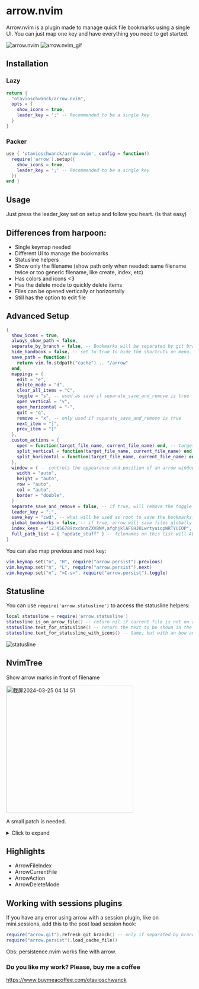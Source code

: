 # arrow.nvim

Arrow.nvim is a plugin made to manage quick file bookmarks using a single UI. You can just map one
key and have everything you need to get started.

![arrow.nvim](https://i.imgur.com/mPdSC5s.png)
![arrow.nvim_gif](https://i.imgur.com/LcvG406.gif)

## Installation

### Lazy

```lua
return {
  "otavioschwanck/arrow.nvim",
  opts = {
    show_icons = true,
    leader_key = ';' -- Recommended to be a single key
  }
}
```

### Packer

```lua
use { 'otavioschwanck/arrow.nvim', config = function()
  require('arrow').setup({
    show_icons = true,
    leader_key = ';' -- Recommended to be a single key
  })
end }
```

## Usage

Just press the leader_key set on setup and follow you heart. (Is that easy)

## Differences from harpoon:

- Single keymap needed
- Different UI to manage the bookmarks
- Statusline helpers
- Show only the filename (show path only when needed: same filename twice or too generic filename, like create, index, etc)
- Has colors and icons <3
- Has the delete mode to quickly delete items
- Files can be opened vertically or horizontally
- Still has the option to edit file

## Advanced Setup

```lua
{
  show_icons = true,
  always_show_path = false,
  separate_by_branch = false, -- Bookmarks will be separated by git branch
  hide_handbook = false, -- set to true to hide the shortcuts on menu.
  save_path = function()
    return vim.fn.stdpath("cache") .. "/arrow"
  end,
  mappings = {
    edit = "e",
    delete_mode = "d",
    clear_all_items = "C",
    toggle = "s", -- used as save if separate_save_and_remove is true
    open_vertical = "v",
    open_horizontal = "-",
    quit = "q",
    remove = "x", -- only used if separate_save_and_remove is true
    next_item = "]",
    prev_item = "["
  },
  custom_actions = {
    open = function(target_file_name, current_file_name) end, -- target_file_name = file selected to be open, current_file_name = filename from where this was called
    split_vertical = function(target_file_name, current_file_name) end,
    split_horizontal = function(target_file_name, current_file_name) end,
  },
  window = { -- controls the appearance and position of an arrow window (see nvim_open_win() for all options)
    width = "auto",
    height = "auto",
    row = "auto",
    col = "auto",
    border = "double",
  }
  separate_save_and_remove = false, -- if true, will remove the toggle and create the save/remove keymaps.
  leader_key = ";",
  save_key = "cwd", -- what will be used as root to save the bookmarks. Can be also `git_root`.
  global_bookmarks = false, -- if true, arrow will save files globally (ignores separate_by_branch)
  index_keys = "123456789zxcbnmZXVBNM,afghjklAFGHJKLwrtyuiopWRTYUIOP", -- keys mapped to bookmark index, i.e. 1st bookmark will be accessible by 1, and 12th - by c
  full_path_list = { "update_stuff" } -- filenames on this list will ALWAYS show the file path too.
}
```

You can also map previous and next key:

```lua
vim.keymap.set("n", "H", require("arrow.persist").previous)
vim.keymap.set("n", "L", require("arrow.persist").next)
vim.keymap.set("n", "<C-s>", require("arrow.persist").toggle)
```


## Statusline

You can use `require('arrow.statusline')` to access the statusline helpers:

```lua
local statusline = require('arrow.statusline')
statusline.is_on_arrow_file() -- return nil if current file is not on arrow.  Return the index if it is.
statusline.text_for_statusline() -- return the text to be shown in the statusline (the index if is on arrow or "" if not)
statusline.text_for_statusline_with_icons() -- Same, but with an bow and arrow icon ;D
```

![statusline](https://i.imgur.com/v7Rvagj.png)

## NvimTree
Show arrow marks in front of filename

<img width="343" alt="截屏2024-03-25 04 14 51" src="https://github.com/xzbdmw/arrow.nvim/assets/97848247/2e286b50-4e13-4618-bd08-5b445bb47658">

A small patch is needed.
<details>
  <summary>Click to expand</summary>

  In `nvim-tree.lua/lua/nvim-tree/renderer/builder.lua`
change function `formate_line` to
```lua
function Builder:format_line(indent_markers, arrows, icon, name, node)
  local added_len = 0
  local function add_to_end(t1, t2)
    if not t2 then
      return
    end
    for _, v in ipairs(t2) do
      if added_len > 0 then
        table.insert(t1, { str = M.opts.renderer.icons.padding })
      end
      table.insert(t1, v)
    end

    -- first add_to_end don't need padding
    -- hence added_len is calculated at the end to be used next time
    added_len = 0
    for _, v in ipairs(t2) do
      added_len = added_len + #v.str
    end
  end

  local line = { indent_markers, arrows }
  local arrow_index = 1
  local function extractFilenames(paths)
    local filenames = {}
    for _, path in ipairs(paths) do
      local filename = path:match "([^/]+)$"
      table.insert(filenames, filename)
    end
    return filenames
  end
  local arrow_filenames = vim.g.arrow_filenames
  if arrow_filenames then
    local extracted_arrow_filenames = extractFilenames(arrow_filenames)
    for i, filename in pairs(extracted_arrow_filenames) do
      if filename == node.name then
        local statusline = require "arrow.statusline"
        arrow_index = statusline.text_for_statusline(i)
        line[1].str = string.sub(line[1].str, 1, -3)
        line[2].str = "(" .. arrow_index .. ") "
        line[2].hl = { "ArrowFileIndex" }
        break
      end
    end
  end

  add_to_end(line, { icon })

  for i = #M.decorators, 1, -1 do
    add_to_end(line, M.decorators[i]:icons_before(node))
  end

  add_to_end(line, { name })

  for i = #M.decorators, 1, -1 do
    add_to_end(line, M.decorators[i]:icons_after(node))
  end

  return line
end
```
</details>

## Highlights

- ArrowFileIndex
- ArrowCurrentFile
- ArrowAction
- ArrowDeleteMode

## Working with sessions plugins

If you have any error using arrow with a session plugin, like on mini.sessions, add this to the post load session hook:

```lua
require("arrow.git").refresh_git_branch() -- only if separated_by_branch is true
require("arrow.persist").load_cache_file()
```

Obs: persistence.nvim works fine with arrow.

### Do you like my work? Please, buy me a coffee

https://www.buymeacoffee.com/otavioschwanck

